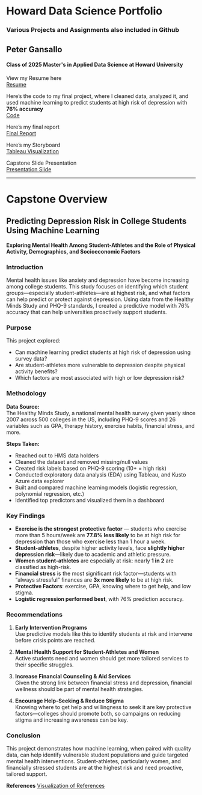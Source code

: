 # Howard Data Science Portfolio
### Various Projects and Assignments also included in Github

## Peter Gansallo  
#### Class of 2025 Master's in Applied Data Science at Howard University

View my Resume here  
[Resume](https://peterg18.github.io/Peter_Gansallo_Resume/)

Here’s the code to my final project, where I cleaned data, analyzed it, and used machine learning to predict students at high risk of depression with **76% accuracy**  
[Code](https://github.com/PeterG18/Data_Science_Howard/tree/4cb74c340c996ab53d5ed49f2b0331534b19999b/Final_Project_Code)

Here’s my final report  
[Final Report]()

Here’s my Storyboard  
[Tableau Visualization](https://public.tableau.com/views/Story_Draft_revised_51/Dashboard1?:language=en-US&:sid=&:display_count=n&:origin=viz_share_link)

Capstone Slide Presentation  
[Presentation Slide](https://docs.google.com/presentation/d/1xgvdPhUJj6iFV2txR3w2mhQjEKFSFzXXl_nXr0OFvgA/edit?usp=sharing)

---
# Capstone Overview

## **Predicting Depression Risk in College Students Using Machine Learning**

**Exploring Mental Health Among Student-Athletes and the Role of Physical Activity, Demographics, and Socioeconomic Factors**

### **Introduction**

Mental health issues like anxiety and depression have become increasing among college students. This study focuses on identifying which student groups—especially student-athletes—are at highest risk, and what factors can help predict or protect against depression. Using data from the Healthy Minds Study and PHQ-9 standards, I created a predictive model with 76% accuracy that can help universities proactively support students.

### **Purpose**

This project explored:

- Can machine learning predict students at high risk of depression using survey data?
- Are student-athletes more vulnerable to depression despite physical activity benefits?
- Which factors are most associated with high or low depression risk?

### **Methodology**

**Data Source:**  
The Healthy Minds Study, a national mental health survey given yearly since 2007 across 500 colleges in the US, including PHQ-9 scores and 26 variables such as GPA, therapy history, exercise habits, financial stress, and more.

**Steps Taken:**

- Reached out to HMS data holders
- Cleaned the dataset and removed missing/null values
- Created risk labels based on PHQ-9 scoring (10+ = high risk)
- Conducted exploratory data analysis (EDA) using Tableau, and Kusto Azure data explorer
- Built and compared machine learning models (logistic regression, polynomial regression, etc.)
- Identified top predictors and visualized them in a dashboard

### **Key Findings**

- **Exercise is the strongest protective factor** — students who exercise more than 5 hours/week are **77.8% less likely** to be at high risk for depression than those who exercise less than 1 hour a week.
- **Student-athletes**, despite higher activity levels, face **slightly higher depression risk**—likely due to academic and athletic pressure.
- **Women student-athletes** are especially at risk: nearly **1 in 2** are classified as high-risk.
- **Financial stress** is the most significant risk factor—students with “always stressful” finances are **3x more likely** to be at high risk.
- **Protective Factors**: exercise, GPA, knowing where to get help, and low stigma.
- **Logistic regression performed best**, with 76% prediction accuracy.

### **Recommendations**

1. **Early Intervention Programs**  
   Use predictive models like this to identify students at risk and intervene before crisis points are reached.

2. **Mental Health Support for Student-Athletes and Women**  
    Active students need and women should get more tailored services to their specific struggles.

3. **Increase Financial Counseling & Aid Services**  
   Given the strong link between financial stress and depression, financial wellness should be part of mental health strategies.

4. **Encourage Help-Seeking & Reduce Stigma**  
   Knowing where to get help and willingness to seek it are key protective factors—colleges should promote both, so campaigns on reducing stigma and increasing awareness can be key.

### **Conclusion**

This project demonstrates how machine learning, when paired with quality data, can help identify vulnerable student populations and guide targeted mental health interventions. Student-athletes, particularly women, and financially stressed students are at the highest risk and need proactive, tailored support.

**References**
[Visualization of References](https://public.tableau.com/authoring/AnnotatedbibliographyFinal/Dashboard1)
